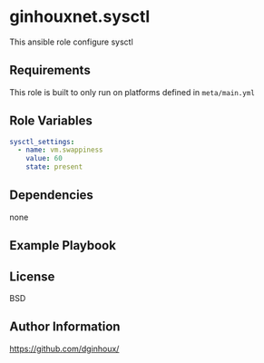 ginhouxnet.sysctl
=========

This ansible role configure sysctl


Requirements
------------

This role is built to only run on platforms defined in `meta/main.yml`


Role Variables
--------------

```yaml
sysctl_settings:
  - name: vm.swappiness
    value: 60
    state: present
```


Dependencies
------------

none


Example Playbook
----------------



License
-------

BSD


Author Information
------------------

https://github.com/dginhoux/
